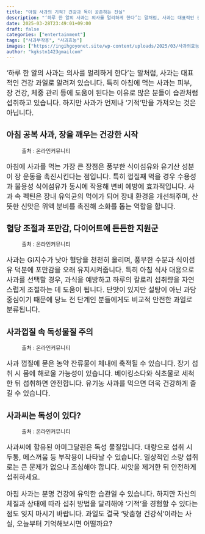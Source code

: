 ```yaml
---
title: "아침 사과의 기적? 건강과 독이 공존하는 진실"
description: "‘하루 한 알의 사과는 의사를 멀리하게 한다’는 말처럼, 사과는 대표적인 건강 과일로 알려져 있습니다. 특히 아침에 먹는 사과는 피부, 장 건강, 체중 관리 등에 도움이 된다는 이유로 많은 분들이 습관처럼 섭취하고 있습니다. 하지만 사과가 언제나 ‘기적’만을 가져오는 "
date: 2025-03-28T23:49:01+09:00
draft: false
categories: ["entertainment"]
tags: ["사과부작용", "사과효능"]
images: ["https://ingihgoyonet.site/wp-content/uploads/2025/03/사과의효능-1024x576.jpg", "https://ingihgoyonet.site/wp-content/uploads/2025/03/사과-1-1024x683.jpg", "https://ingihgoyonet.site/wp-content/uploads/2025/03/사과껍질-1024x683.jpg", "https://ingihgoyonet.site/wp-content/uploads/2025/03/사과씨독성-1024x683.jpg"]
author: "kgkstn1423gmailcom"
---
```


<p style="font-size:18px">‘하루 한 알의 사과는 의사를 멀리하게 한다’는 말처럼, 사과는 대표적인 건강 과일로 알려져 있습니다. 특히 아침에 먹는 사과는 피부, 장 건강, 체중 관리 등에 도움이 된다는 이유로 많은 분들이 습관처럼 섭취하고 있습니다. 하지만 사과가 언제나 ‘기적’만을 가져오는 것은 아닙니다.</p> <h2 >아침 공복 사과, 장을 깨우는 건강한 시작</h2> <figure ><img src="https://ingihgoyonet.site/wp-content/uploads/2025/03/사과의효능-1024x576.jpg" alt="" style="aspect-ratio:16/9;object-fit:cover"/><figcaption >출처 : 온라인커뮤니티</figcaption></figure> <p style="font-size:18px">아침에 사과를 먹는 가장 큰 장점은 풍부한 식이섬유와 유기산 성분이 장 운동을 촉진시킨다는 점입니다. 특히 껍질째 먹을 경우 수용성과 불용성 식이섬유가 동시에 작용해 변비 예방에 효과적입니다. 사과 속 펙틴은 장내 유익균의 먹이가 되어 장내 환경을 개선해주며, 산뜻한 신맛은 위액 분비를 촉진해 소화를 돕는 역할을 합니다.</p> <h2 >혈당 조절과 포만감, 다이어트에 든든한 지원군</h2> <figure ><img src="https://ingihgoyonet.site/wp-content/uploads/2025/03/사과-1-1024x683.jpg" alt="" style="aspect-ratio:16/9;object-fit:cover"/><figcaption >출처 : 온라인커뮤니티</figcaption></figure> <p style="font-size:18px">사과는 GI지수가 낮아 혈당을 천천히 올리며, 풍부한 수분과 식이섬유 덕분에 포만감을 오래 유지시켜줍니다. 특히 아침 식사 대용으로 사과를 선택할 경우, 과식을 예방하고 하루의 칼로리 섭취량을 자연스럽게 조절하는 데 도움이 됩니다. 단맛이 있지만 설탕이 아닌 과당 중심이기 때문에 당뇨 전 단계인 분들에게도 비교적 안전한 과일로 분류됩니다.</p> <h2 >사과껍질 속 독성물질 주의</h2> <figure ><img src="https://ingihgoyonet.site/wp-content/uploads/2025/03/사과껍질-1024x683.jpg" alt="" style="aspect-ratio:16/9;object-fit:cover"/><figcaption >출처 : 온라인커뮤니티</figcaption></figure> <p style="font-size:18px">사과 껍질에 묻은 농약 잔류물이 체내에 축적될 수 있습니다. 장기 섭취 시 몸에 해로울 가능성이 있습니다. 베이킹소다와 식초물로 세척한 뒤 섭취하면 안전합니다. 유기농 사과를 먹으면 더욱 건강하게 즐길 수 있습니다.</p> <h2 >사과씨는 독성이 있다?</h2> <figure ><img src="https://ingihgoyonet.site/wp-content/uploads/2025/03/사과씨독성-1024x683.jpg" alt="" style="aspect-ratio:16/9;object-fit:cover"/><figcaption >출처 : 온라인커뮤니티</figcaption></figure> <p style="font-size:18px">사과씨에 함유된 아미그달린은 독성 물질입니다. 대량으로 섭취 시 두통, 메스꺼움 등 부작용이 나타날 수 있습니다. 일상적인 소량 섭취로는 큰 문제가 없으나 조심해야 합니다. 씨앗을 제거한 뒤 안전하게 섭취하세요.</p> <p style="font-size:18px">아침 사과는 분명 건강에 유익한 습관일 수 있습니다. 하지만 자신의 체질과 상태에 따라 섭취 방법을 달리해야 ‘기적’을 경험할 수 있다는 점도 잊지 마시기 바랍니다. 과일도 결국 ‘맞춤형 건강식’이라는 사실, 오늘부터 기억해보시면 어떨까요?</p>